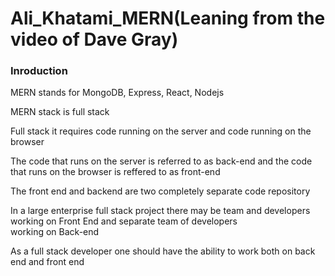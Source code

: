 # Ali_Khatami_MERN(Leaning from the video of Dave Gray)

### Inroduction

MERN stands for MongoDB, Express, React, Nodejs <br>

MERN stack is full stack <br>

Full stack it requires code running on the server and code running on the browser <br>

The code that runs on the server is referred to as back-end and the code that runs on the browser is reffered to as front-end <br>

The front end and backend are two completely separate  code repository <br>

In a large enterprise full stack project there may be team and developers working on Front End and separate team of developers <br>
working on Back-end <br>

As a full stack developer one should have the ability to work both on back end and front end <br>













